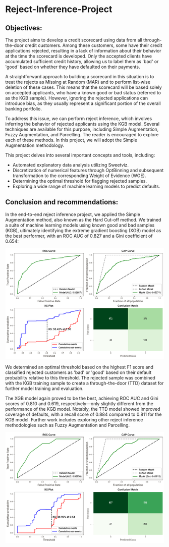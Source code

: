 # Reject-Inference-Project
## Objectives:

The project aims to develop a credit scorecard using data from all through-the-door credit customers. Among these customers, some have their credit applications rejected, resulting in a lack of information about their behavior at the time the scorecard is developed. Only the accepted clients have accumulated sufficient credit history, allowing us to label them as 'bad' or 'good' based on whether they have defaulted on their payments.

A straightforward approach to building a scorecard in this situation is to treat the rejects as Missing at Random (MAR) and to perform list-wise deletion of these cases. This means that the scorecard will be based solely on accepted applicants, who have a known good or bad status (referred to as the KGB sample). However, ignoring the rejected applications can introduce bias, as they usually represent a significant portion of the overall banking portfolio.

To address this issue, we can perform reject inference, which involves inferring the behavior of rejected applicants using the KGB model. Several techniques are available for this purpose, including Simple Augmentation, Fuzzy Augmentation, and Parcelling. The reader is encouraged to explore each of these methods. In this project, we will adopt the Simple Augmentation methodology.


This project delves into several important concepts and tools, including:  
- Automated explanatory data analysis utilizing Sweetviz.  
- Discretization of numerical features through OptBinning and subsequent transformation to the corresponding Weight of Evidence (WOE).  
- Determining the optimal threshold for flagging rejected samples.  
- Exploring a wide range of machine learning models to predict defaults.

## Conclusion and recommendations:

In the end-to-end reject inference project, we applied the Simple Augmentation method, also known as the Hard Cut-off method. We trained a suite of machine learning models using known good and bad samples (KGB), ultimately identifying the extreme gradient boosting (XGB) model as the best performer, with an ROC AUC of 0.827 and a Gini coefficient of 0.654:

![KGB performance](KGB_perf.png)

We determined an optimal threshold based on the highest F1 score and classified rejected customers as 'bad' or 'good' based on their default probability relative to this threshold. The rejected sample was combined with the KGB training sample to create a through-the-door (TTD) dataset for further model training and evaluation.

The XGB model again proved to be the best, achieving ROC AUC and Gini scores of 0.810 and 0.619, respectively—only slightly different from the performance of the KGB model. Notably, the TTD model showed improved coverage of defaults, with a recall score of 0.884 compared to 0.811 for the KGB model. Further work includes exploring other reject inference methodologies such as Fuzzy Augmentation and Parcelling.

![TTD performance](TTD_perf.png)
